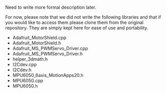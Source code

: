Need to write more formal description later.

For now, please note that we did not write the following libraries and that if you would like to access them please clone them from the original repository. They are simply kept here for ease of use and portability.

 - Adafruit_MotorShield.cpp
 - Adafruit_MotorShield.h
 - Adafruit_MS_PWMServo_Driver.cpp
 - Adafruit_MS_PWMServo_Driver.h
 - helper_3dmath.h
 - I2Cdev.cpp
 - I2Cdev.h
 - MPU6050_6axis_MotionApps20.h
 - MPU6050.cpp
 - MPU6050.h